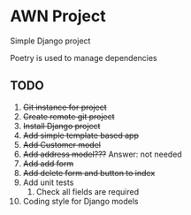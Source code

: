 # AWN Project

Simple Django project

Poetry is used to manage dependencies

## TODO

1. ~~Git instance for project~~
2. ~~Create remote git project~~
3. ~~Install Django project~~
4. ~~Add simple template based app~~
5. ~~Add Customer model~~
6. ~~Add address model???~~ Answer: not needed
7. ~~Add add form~~
8. ~~Add delete form and button to index~~
9. Add unit tests
   1. Check all fields are required
10. Coding style for Django models
